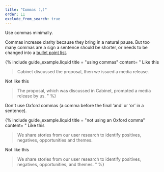 ```yaml
---
title: "Commas (,)"
order: 11
exclude_from_search: true
---
```


Use commas minimally.

Commas increase clarity because they bring in a natural pause. But too many commas are a sign a sentence should be shorter, or needs to be changed into a [bullet point list](/content-structure/#bullet-point-lists).

{% include guide_example.liquid
  title = "using commas"
  content= "
Like this

> Cabinet discussed the proposal, then we issued a media release.

Not like this

> The proposal, which was discussed in Cabinet, prompted a media release by us.
"
%}

Don't use Oxford commas (a comma before the final ‘and’ or ‘or’ in a sentence).

{% include guide_example.liquid
  title = "not using an Oxford comma"
  content= "
Like this

> We share stories from our user research to identify positives, negatives, opportunities and themes.

Not like this

> We share stories from our user research to identify positives, negatives, opportunities, and themes.
"
%}
